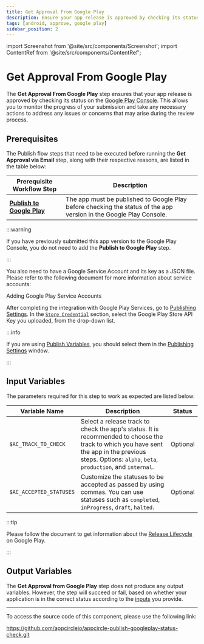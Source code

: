 ```yaml
---
title: Get Approval From Google Play
description: Ensure your app release is approved by checking its status on the Google Play Console.
tags: [android, approve, google play]
sidebar_position: 2
---
```


import Screenshot from '@site/src/components/Screenshot';
import ContentRef from '@site/src/components/ContentRef';

# Get Approval From Google Play

The **Get Approval From Google Play** step ensures that your app release is approved by checking its status on the [Google Play Console](https://play.google.com/console). This allows you to monitor the progress of your submission and take any necessary actions to address any issues or concerns that may arise during the review process.

## Prerequisites

The Publish flow steps that need to be executed before running the **Get Approval via Email** step, along with their respective reasons, are listed in the table below:

| Prerequisite Workflow Step                                                                              | Description                                                                                                        |
| ------------------------------------------------------------------------------------------------------- | ------------------------------------------------------------------------------------------------------------------ |
| [**Publish to Google Play**](/publish-integrations/android-publish-integrations/publish-to-google-play) | The app must be published to Google Play before checking the status of the app version in the Google Play Console. |

<Screenshot url='https://cdn.appcircle.io/docs/assets/android-publishflow-approve-from-google-play-0.png'/>

:::warning

If you have previously submitted this app version to the Google Play Console, you do not need to add the **Publish to Google Play** step.

:::

You also need to have a Google Service Account and its key as a JSON file. Please refer to the following document for more information about service accounts:

<ContentRef url="/account/my-organization/api-integrations/adding-google-play-service-account">
  Adding Google Play Service Accounts
</ContentRef>

After completing the integration with Google Play Services, go to [Publishing Settings](/publish-module/publish-settings). In the [`Store Credential`](/publish-module/publish-settings#store-credentials) section, select the Google Play Store API Key you uploaded, from the drop-down list.

:::info

If you are using [Publish Variables](/publish-module/publish-settings#publish-variables), you should select them in the [Publishing Settings](/publish-module/publish-settings) window.

:::

## Input Variables

The parameters required for this step to work as expected are listed below:

<Screenshot url='https://cdn.appcircle.io/docs/assets/android-publishflow-approve-from-google-play-1.png'/>

| Variable Name           | Description                                                                                                                                                                                           | Status   |
| ----------------------- | ----------------------------------------------------------------------------------------------------------------------------------------------------------------------------------------------------- | -------- |
| `$AC_TRACK_TO_CHECK`    | Select a release track to check the app's status. It is recommended to choose the track to which you have sent the app in the previous steps. Options: `alpha`, `beta`, `production`, and `internal`. | Optional |
| `$AC_ACCEPTED_STATUSES` | Customize the statuses to be accepted as passed by using commas. You can use statuses such as `completed`, `inProgress`, `draft`, `halted`.                                                           | Optional |

:::tip

Please follow the document to get information about the [Release Lifecycle](https://developers.google.com/assistant/console/releases#lifecycle) on Google Play.

:::

## Output Variables

The **Get Approval from Google Play** step does not produce any output variables. However, the step will succeed or fail, based on whether your application is in the correct status according to the [inputs](#input-variables) you provide.

<Screenshot url='https://cdn.appcircle.io/docs/assets/android-publishflow-approve-from-google-play-2.png'/>

---

To access the source code of this component, please use the following link:

https://github.com/appcircleio/appcircle-publish-googleplay-status-check.git

